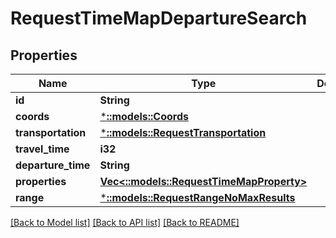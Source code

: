 # RequestTimeMapDepartureSearch

## Properties
Name | Type | Description | Notes
------------ | ------------- | ------------- | -------------
**id** | **String** |  | 
**coords** | [***::models::Coords**](Coords.md) |  | 
**transportation** | [***::models::RequestTransportation**](RequestTransportation.md) |  | 
**travel_time** | **i32** |  | 
**departure_time** | **String** |  | 
**properties** | [**Vec<::models::RequestTimeMapProperty>**](RequestTimeMapProperty.md) |  | [optional] 
**range** | [***::models::RequestRangeNoMaxResults**](RequestRangeNoMaxResults.md) |  | [optional] 

[[Back to Model list]](../README.md#documentation-for-models) [[Back to API list]](../README.md#documentation-for-api-endpoints) [[Back to README]](../README.md)


